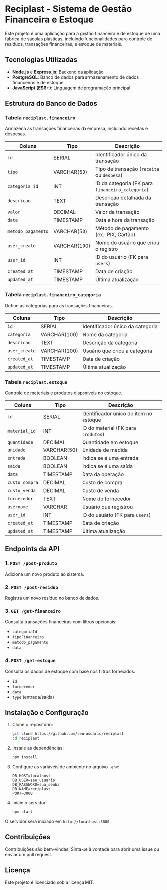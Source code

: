 
# Reciplast - Sistema de Gestão Financeira e Estoque

Este projeto é uma aplicação para a gestão financeira e de estoque de uma fábrica de sacolas plásticas, incluindo funcionalidades para controle de resíduos, transações financeiras, e estoque de materiais.

## Tecnologias Utilizadas
- **Node.js** e **Express.js**: Backend da aplicação
- **PostgreSQL**: Banco de dados para armazenamento de dados financeiros e de estoque
- **JavaScript (ES6+)**: Linguagem de programação principal

## Estrutura do Banco de Dados

### Tabela `reciplast.financeiro`
Armazena as transações financeiras da empresa, incluindo receitas e despesas.

| Coluna            | Tipo            | Descrição                                                      |
|-------------------|-----------------|----------------------------------------------------------------|
| `id`              | SERIAL          | Identificador único da transação                               |
| `tipo`            | VARCHAR(50)     | Tipo de transação (`receita` ou `despesa`)                     |
| `categoria_id`    | INT             | ID da categoria (FK para `financeiro_categoria`)               |
| `descricao`       | TEXT            | Descrição detalhada da transação                               |
| `valor`           | DECIMAL         | Valor da transação                                             |
| `data`            | TIMESTAMP       | Data e hora da transação                                       |
| `metodo_pagamento`| VARCHAR(50)     | Método de pagamento (ex.: PIX, Cartão)                         |
| `user_create`     | VARCHAR(100)    | Nome do usuário que criou o registro                           |
| `user_id`         | INT             | ID do usuário (FK para `users`)                                |
| `created_at`      | TIMESTAMP       | Data de criação                                                |
| `updated_at`      | TIMESTAMP       | Última atualização                                             |

### Tabela `reciplast.financeiro_categoria`
Define as categorias para as transações financeiras.

| Coluna         | Tipo            | Descrição                                      |
|----------------|-----------------|------------------------------------------------|
| `id`           | SERIAL          | Identificador único da categoria               |
| `categoria`    | VARCHAR(100)    | Nome da categoria                              |
| `descricao`    | TEXT            | Descrição da categoria                         |
| `user_create`  | VARCHAR(100)    | Usuário que criou a categoria                  |
| `created_at`   | TIMESTAMP       | Data de criação                                |
| `updated_at`   | TIMESTAMP       | Última atualização                             |

### Tabela `reciplast.estoque`
Controle de materiais e produtos disponíveis no estoque.

| Coluna         | Tipo            | Descrição                                      |
|----------------|-----------------|------------------------------------------------|
| `id`           | SERIAL          | Identificador único do item no estoque         |
| `material_id`  | INT             | ID do material (FK para `produtos`)            |
| `quantidade`   | DECIMAL         | Quantidade em estoque                          |
| `unidade`      | VARCHAR(50)     | Unidade de medida                              |
| `entrada`      | BOOLEAN         | Indica se é uma entrada                        |
| `saida`        | BOOLEAN         | Indica se é uma saída                          |
| `data`         | TIMESTAMP       | Data da operação                               |
| `custo_compra` | DECIMAL         | Custo de compra                                |
| `custo_venda`  | DECIMAL         | Custo de venda                                 |
| `fornecedor`   | TEXT            | Nome do fornecedor                             |
| `username`     | VARCHAR         | Usuário que registrou                          |
| `user_id`      | INT             | ID do usuário (FK para `users`)                |
| `created_at`   | TIMESTAMP       | Data de criação                                |
| `updated_at`   | TIMESTAMP       | Última atualização                             |

## Endpoints da API

### 1. `POST /post-produto`
Adiciona um novo produto ao sistema.

### 2. `POST /post-residuo`
Registra um novo resíduo no banco de dados.

### 3. `GET /get-financeiro`
Consulta transações financeiras com filtros opcionais:
- `categoriaId`
- `tipoFinanceiro`
- `metodo_pagamento`
- `data`

### 4. `POST /get-estoque`
Consulta os dados de estoque com base nos filtros fornecidos:
- `id`
- `fornecedor`
- `data`
- `type` (entrada/saída)

## Instalação e Configuração

1. Clone o repositório:
   ```bash
   git clone https://github.com/seu-usuario/reciplast
   cd reciplast
   ```

2. Instale as dependências:
   ```bash
   npm install
   ```

3. Configure as variáveis de ambiente no arquivo `.env`:
   ```env
   DB_HOST=localhost
   DB_USER=seu_usuario
   DB_PASSWORD=sua_senha
   DB_NAME=reciplast
   PORT=3000
   ```

4. Inicie o servidor:
   ```bash
   npm start
   ```

O servidor será iniciado em `http://localhost:3000`.

## Contribuições
Contribuições são bem-vindas! Sinta-se à vontade para abrir uma issue ou enviar um pull request.

## Licença
Este projeto é licenciado sob a licença MIT.
